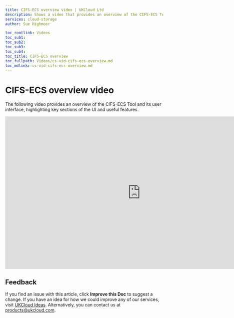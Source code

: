 ```yaml
---
title: CIFS-ECS overview video | UKCloud Ltd
description: Shows a video that provides an overview of the CIFS-ECS Tool
services: cloud-storage
author: Sue Highmoor

toc_rootlink: Videos
toc_sub1: 
toc_sub2:
toc_sub3:
toc_sub4:
toc_title: CIFS-ECS overview
toc_fullpath: Videos/cs-vid-cifs-ecs-overview.md
toc_mdlink: cs-vid-cifs-ecs-overview.md
---
```


# CIFS-ECS overview video

The following video provides an overview of the CIFS-ECS Tool and its user interface, highlighting key sections of the UI and useful features.

<iframe src="https://player.vimeo.com/video/300264583?color=34d9c3" width="864" height="486" frameborder="0" webkitallowfullscreen mozallowfullscreen allowfullscreen></iframe>

## Feedback

If you find an issue with this article, click **Improve this Doc** to suggest a change. If you have an idea for how we could improve any of our services, visit [UKCloud Ideas](https://ideas.ukcloud.com). Alternatively, you can contact us at <products@ukcloud.com>.
